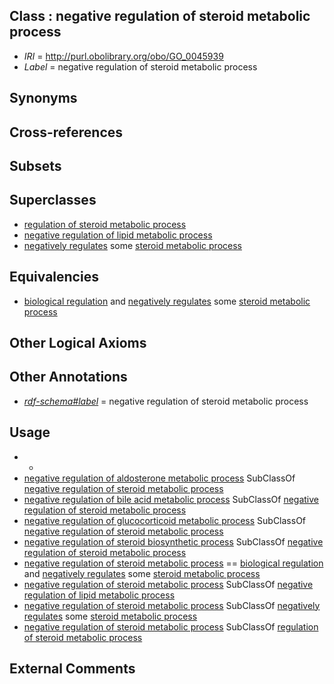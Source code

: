 
## Class : negative regulation of steroid metabolic process

 * *IRI* = http://purl.obolibrary.org/obo/GO_0045939
 * *Label* = negative regulation of steroid metabolic process

## Synonyms


## Cross-references


## Subsets


## Superclasses

 * [regulation of steroid metabolic process](../../GO/18/GO_0019218.md)
 * [negative regulation of lipid metabolic process](../../GO/33/GO_0045833.md)
 * [negatively regulates](../../RO/12/RO_0002212.md) some [steroid metabolic process](../../GO/02/GO_0008202.md)

## Equivalencies

 * [biological regulation](../../GO/07/GO_0065007.md) and [negatively regulates](../../RO/12/RO_0002212.md) some [steroid metabolic process](../../GO/02/GO_0008202.md)

## Other Logical Axioms


## Other Annotations

 * *[rdf-schema#label](../../el/rdf-schema#label.md)* = negative regulation of steroid metabolic process

## Usage

 * -
 * [negative regulation of aldosterone metabolic process](../../GO/45/GO_0032345.md) SubClassOf [negative regulation of steroid metabolic process](../../GO/39/GO_0045939.md)
 * [negative regulation of bile acid metabolic process](../../GO/52/GO_1904252.md) SubClassOf [negative regulation of steroid metabolic process](../../GO/39/GO_0045939.md)
 * [negative regulation of glucocorticoid metabolic process](../../GO/44/GO_0031944.md) SubClassOf [negative regulation of steroid metabolic process](../../GO/39/GO_0045939.md)
 * [negative regulation of steroid biosynthetic process](../../GO/94/GO_0010894.md) SubClassOf [negative regulation of steroid metabolic process](../../GO/39/GO_0045939.md)
 * [negative regulation of steroid metabolic process](../../GO/39/GO_0045939.md) == [biological regulation](../../GO/07/GO_0065007.md) and [negatively regulates](../../RO/12/RO_0002212.md) some [steroid metabolic process](../../GO/02/GO_0008202.md)
 * [negative regulation of steroid metabolic process](../../GO/39/GO_0045939.md) SubClassOf [negative regulation of lipid metabolic process](../../GO/33/GO_0045833.md)
 * [negative regulation of steroid metabolic process](../../GO/39/GO_0045939.md) SubClassOf [negatively regulates](../../RO/12/RO_0002212.md) some [steroid metabolic process](../../GO/02/GO_0008202.md)
 * [negative regulation of steroid metabolic process](../../GO/39/GO_0045939.md) SubClassOf [regulation of steroid metabolic process](../../GO/18/GO_0019218.md)

## External Comments

